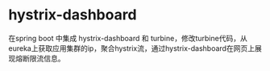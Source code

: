 # hystrix-dashboard
在spring boot 中集成 hystrix-dashboard 和 turbine，修改turbine代码，从eureka上获取应用集群的ip，聚合hystrix流，通过hystrix-dashboard在网页上展现熔断限流信息。
